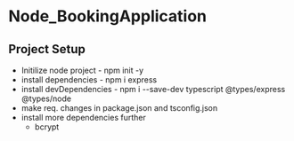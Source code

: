 # Node_BookingApplication

<h2>Project Setup</h2>
<ul>
  <li>Initilize node project - npm init -y</li>
  <li>install dependencies - npm i express</li>
  <li>install devDependencies - npm i --save-dev typescript @types/express @types/node</li>
  <li>make req. changes in package.json and tsconfig.json</li>
  <li>install more dependencies further <ul><li>bcrypt</li></ul></li>
</ul>
